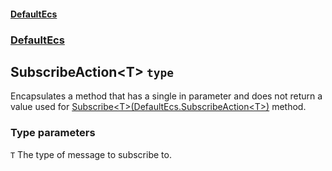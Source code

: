 #### [DefaultEcs](./DefaultEcs.md 'DefaultEcs')
### [DefaultEcs](./DefaultEcs.md#DefaultEcs 'DefaultEcs')
## SubscribeAction&lt;T&gt; `type`
Encapsulates a method that has a single in parameter and does not return a value used for [Subscribe&lt;T&gt;(DefaultEcs.SubscribeAction&lt;T&gt;)](./DefaultEcs-World-Subscribe-T-(DefaultEcs-SubscribeAction-T-).md 'DefaultEcs.World.Subscribe&lt;T&gt;(DefaultEcs.SubscribeAction&lt;T&gt;)') method.
### Type parameters

<a name='DefaultEcs-SubscribeAction-T--T'></a>
`T`
The type of message to subscribe to.
